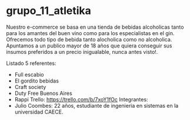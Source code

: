 # grupo_11_atletika

Nuestro e-commerce se basa en una tienda de bebidas alcoholicas tanto para los amantes del buen vino como para los especialistas en el gin. Ofrecemos todo tipo de bebida tanto alocholica como no alcoholica. Apuntamos a un publico mayor de 18 años que quiera conseguir sus insumos preferidos a un precio inigualable, nunca antes visto!.   

Listado 5 referentes:
- Full escabio
- El gordito bebidas
- Craft society
- Duty Free Buenos Aires
- Rappi
Trello: https://trello.com/b/7xoY1fOc
Integrantes:
- Julio Coombes: 22 años, estudiante de ingenieria en sistemas en la universidad CAECE.
